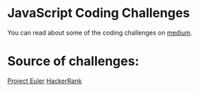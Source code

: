 # JavaScript Coding Challenges
You can read about some of the coding challenges on [medium](https://medium.com/@popflorin1705).

# Source of challenges:
[Project Euler](https://projecteuler.net)
[HackerRank](https://www.hackerrank.com)
